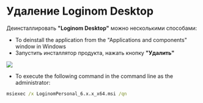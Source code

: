 # Удаление Loginom Desktop

Деинсталлировать **"Loginom Desktop"** можно несколькими способами:

* To deinstall the application from the "Applications and components" window in Windows
* Запустить инсталлятор продукта, нажать кнопку **"Удалить"**

![](../images/personal_msi_remove.png)

* To execute the following command in the command line as the administrator:

```cmd
msiexec /x LoginomPersonal_6.x.x_x64.msi /qn
```
